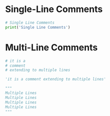 # Single-Line Comments

```python
# Single Line Comments 
print('Single Line Comments') 
```

# Multi-Line Comments

```python
# it is a  
# comment  
# extending to multiple lines  

'it is a comment extending to multiple lines'

"""
Multiple Lines
Multiple Lines
Multiple Lines
Multiple Lines
"""

```
